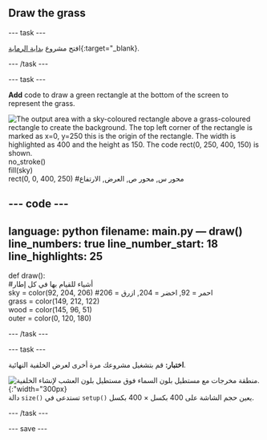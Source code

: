 ## Draw the grass

--- task ---

افتح مشروع [بداية الرماية](https://trinket.io/python/eb67937f99){:target="_blank}.

--- /task ---


--- task ---

**Add** code to draw a green rectangle at the bottom of the screen to represent the grass.

![The output area with a sky-coloured rectangle above a grass-coloured rectangle to create the background. The top left corner of the rectangle is marked as x=0, y=250 this is the origin of the rectangle. The width is highlighted as 400 and the height as 150. The code rect(0, 250, 400, 150) is shown.](images/green-grass.png)no_stroke()   
fill(sky)   
rect(0, 0, 400, 250) #محور س, محور ص, العرض, الارتفاع

--- code ---
---
language: python filename: main.py — draw() line_numbers: true line_number_start: 18
line_highlights: 25
---
def draw():     
#أشياء للقيام بها في كل إطار     
sky = color(92, 204, 206) #احمر = 92, اخضر = 204, ازرق = 206     
grass = color(149, 212, 122)     
wood = color(145, 96, 51)     
outer = color(0, 120, 180)

--- /task ---

--- task ---

**اختبار:** قم بتشغيل مشروعك مرة أخرى لعرض الخلفية النهائية.

![![منطقة مخرجات مع مستطيل بلون السماء فوق مستطيل بلون العشب لإنشاء الخلفية.](images/background.png){:"width="300px}](images/background.png)دالة `size()` تستدعى في `setup()` يعين حجم الشاشة على 400 بكسل × 400 بكسل.

--- /task ---

--- save ---
